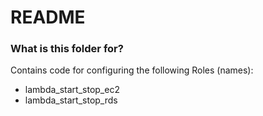 # README

### What is this folder for?

Contains code for configuring the following Roles (names):

- lambda_start_stop_ec2
- lambda_start_stop_rds
